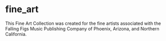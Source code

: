 # fine_art
This Fine Art Collection was created for the fine artists associated with the Falling Figs Music Publishing Company of Phoenix, Arizona, and Northern California.
